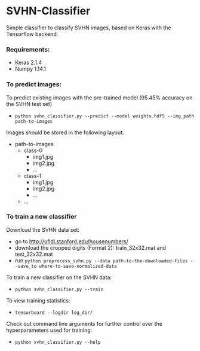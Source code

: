 # SVHN-Classifier
Simple classifier to classify SVHN images, based on Keras with the Tensorflow backend.

### Requirements:
* Keras 2.1.4
* Numpy 1.14.1

### To predict images:
To predict existing images with the pre-trained model (95.45% accuracy on the SVHN test set)
* `python svhn_classifier.py --predict --model weights.hdf5 --img_path path-to-images`

Images should be stored in the following layout:
* path-to-images
    * class-0
        * img1.jpg
        * img2.jpg
        * ...
    * class-1
        * img1.jpg
        * img2.jpg
        * ...
    * ...


### To train a new classifier
Download the SVHN data set:
* go to http://ufldl.stanford.edu/housenumbers/
* download the cropped digits (Format 2): train_32x32.mat and test_32x32.mat
* run `python preprocess_svhn.py --data path-to-the-downloaded-files --save_to where-to-save-normalized-data`

To train a new classifier on the SVHN data:
* `python svhn_classifier.py --train`

To view training statistics:
* `tensorboard --logdir log_dir/`

Check out command line arguments for further control over the hyperparameters used for training:
* `python svhn_classifier.py --help`

